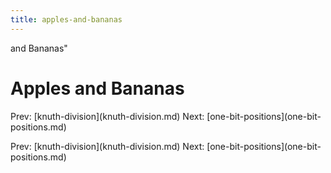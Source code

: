 ```yaml
---
title: apples-and-bananas
---
```


and Bananas\"

# Apples and Bananas

Prev: \[knuth-division](knuth-division.md) Next:
\[one-bit-positions](one-bit-positions.md)

Prev: \[knuth-division](knuth-division.md) Next:
\[one-bit-positions](one-bit-positions.md)
